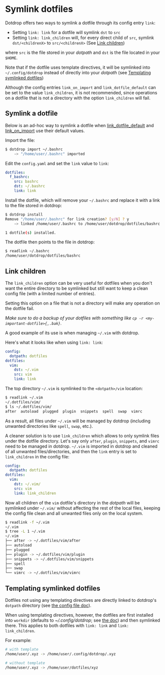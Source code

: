 # Symlink dotfiles

Dotdrop offers two ways to symlink a dotfile through its
config entry `link`:

* Setting `link: link` for a dotfile will symlink `dst` to `src`
* Setting `link: link_children` will, for every direct child of `src`, symlink `dst/<childrenX>` to `src/<childrenX>` (See [Link children](#link-children))

where `src` is the file stored in your *dotpath* and
`dst` is the file located in your `$HOME`.

Note that if the dotfile uses template directives, it will be symlinked into
`~/.config/dotdrop` instead of directly into your *dotpath*
(see [Templating symlinked dotfiles](#templating-symlinked-dotfiles))

Although the config entries `link_on_import` and `link_dotfile_default` can be set to the value `link_children`,
it is not recommended, since operations on a dotfile that is not a directory with the option `link_children`
will fail.

## Symlink a dotfile

Below is an ad-hoc way to symlink a dotfile when [link_dotfile_default](https://dotdrop.readthedocs.io/en/latest/config-format/#config-entry)
and [link_on_import](https://dotdrop.readthedocs.io/en/latest/config-format/#config-entry) use their default values.

Import the file:
```bash
$ dotdrop import ~/.bashrc
	-> "/home/user/.bashrc" imported
```

Edit the `config.yaml` and set the `link` value to `link`:
```yaml
dotfiles:
  f_bashrc:
    src: bashrc
    dst: ~/.bashrc
    link: link
```

Install the dotfile, which will remove your `~/.bashrc` and replace it with a link to the file stored in dotdrop:
```bash
$ dotdrop install
Remove "/home/user/.bashrc" for link creation? [y/N] ? y
	-> linked /home/user/.bashrc to /home/user/dotdrop/dotfiles/bashrc

1 dotfile(s) installed.
```

The dotfile then points to the file in dotdrop:
```bash
$ readlink ~/.bashrc
/home/user/dotdrop/dotfiles/bashrc
```

## Link children

The `link_children` option can be very useful for dotfiles when you don't want the entire
directory to be symlinked but still want to keep a clean config file (with a
limited number of entries).

Setting this option on a file that is not a directory will make any operation on the dotfile fail.

*Make sure to do a backup of your dotfiles with something like `cp -r <my-important-dotfile>{,.bak}`.*

A good example of its use is when managing `~/.vim` with dotdrop.

Here's what it looks like when using `link: link`:
```yaml
config:
  dotpath: dotfiles
dotfiles:
  vim:
    dst: ~/.vim
    src: vim
    link: link
```

The top directory `~/.vim` is symlinked to the `<dotpath>/vim` location:
```bash
$ readlink ~/.vim
~/.dotfiles/vim/
$ ls ~/.dotfiles/vim/
after  autoload  plugged  plugin  snippets  spell  swap  vimrc
```

As a result, all files under `~/.vim` will be managed by
dotdrop (including unwanted directories like `spell`, `swap`, etc.).

A cleaner solution is to use `link_children` which allows to only symlink
files under the dotfile directory. Let's say only `after`, `plugin`, `snippets`, and `vimrc`
need to be managed in dotdrop. `~/.vim` is imported in dotdrop and cleaned of all unwanted
files/directories, and then the `link` entry is set to `link_children` in the config file:
```yaml
config:
  dotpath: dotfiles
dotfiles:
  vim:
    dst: ~/.vim/
    src: vim
    link: link_children
```

Now all children of the `vim` dotfile's directory in the *dotpath* will be symlinked under `~/.vim/`
without affecting the rest of the local files, keeping the config file clean
and all unwanted files only on the local system.
```bash
$ readlink -f ~/.vim
~/.vim
$ tree -L 1 ~/.vim
~/.vim
├── after -> ~/.dotfiles/vim/after
├── autoload
├── plugged
├── plugin -> ~/.dotfiles/vim/plugin
├── snippets -> ~/.dotfiles/vim/snippets
├── spell
├── swap
└── vimrc -> ~/.dotfiles/vim/vimrc
```

## Templating symlinked dotfiles

Dotfiles not using any templating directives are directly linked
to dotdrop's `dotpath` directory (see [the config file doc](../config-file.md)).

When using templating directives, however, the dotfiles are first installed into
`workdir` (defaults to *~/.config/dotdrop*; see [the doc](../config-config.md))
and then symlinked there.
This applies to both dotfiles with `link: link` and `link: link_children`.

For example:
```bash
# with template
/home/user/.xyz -> /home/user/.config/dotdrop/.xyz

# without template
/home/user/.xyz -> /home/user/dotfiles/xyz
```
